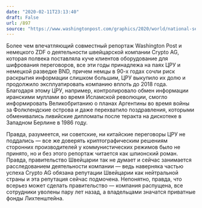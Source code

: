 ```yaml
---
date: "2020-02-11T23:13:40"
draft: False
url: /897
source: "https://www.washingtonpost.com/graphics/2020/world/national-security/cia-crypto-encryption-machines-espionage/"
---
```


Более чем впечатляющий совместный репортаж Washington Post и немецкого ZDF о деятельности швейцарской компании Crypto AG, которая полвека поставляла куче клиентов оборудование для шифрования переговоров, все эти годы принадлежа на паях ЦРУ и немецкой разведке BND, причем немцы в 90-х годах сочли риск раскрытия информации слишком большим, ЦРУ выкупило их долю и продолжило эксплуатировать компанию вплоть до 2018 года. Благодаря этому ЦРУ, например, контролировало обмен информации иранскими муллами во время Исламской революции, смогло информировать Великобританию о планах Аргентины во время войны за Фолклендские острова и даже перехватило поздравления, которыми обменивались ливийские дипломаты после теракта на дискотеке в Западном Берлине в 1986 году.

Правда, разумеется, ни советские, ни китайские переговоры ЦРУ не поддались — все же доверять криптографическим решениям сторонних производителей у коммунистических режимов было не принято, но и без этого репортаж читается как шпионский роман. Правда, правительство Швейцарии так не думает и сейчас занимается расследованием деятельности компании — ведь наверняка частью успеха Crypto AG обязана репутации Швейцарии как нейтральной страны и эта репутация сейчас подмочена. Непонятно, правда, что всерьез может сделать правительство — компания распущена, все сотрудники уволены пару лет назад, а владельцами значатся приватные фонды Лихтенштейна.
